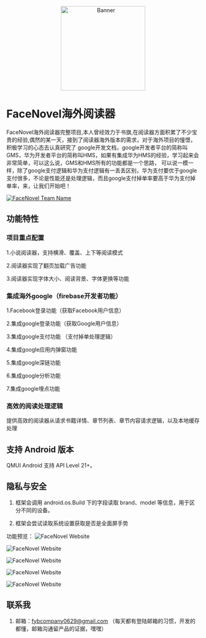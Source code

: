  <p align="center">
  <img src="https://cloud.githubusercontent.com/assets/1190261/26751376/63f96538-486a-11e7-81cf-5bc83a945207.png" width="220" height="220" alt="Banner" />
</p>

# FaceNovel海外阅读器

FaceNovel海外阅读器完整项目,本人曾经效力于书旗,在阅读器方面积累了不少宝贵的经验,偶然的某一天，接到了阅读器海外版本的需求，对于海外项目的憧憬，积极学习的心态去认真研究了
google开发文档，google开发者平台的简称叫GMS，华为开发者平台的简称叫HMS，如果有集成华为HMS的经验，学习起来会非常简单，可以这么说，GMS和HMS所有的功能都是一个思路，
可以说一模一样，除了google支付逻辑和华为支付逻辑有一丢丢区别，华为支付要优于google支付很多，不论是性能还是处理逻辑，而且google支付掉单率要高于华为支付掉单率，来，让我们开始吧！





[![FaceNovel Team Name](https://img.shields.io/badge/Team-QMUI-brightgreen.svg?style=flat)](https://github.com/aynovel/FaceNovel "FaceNovel Team")


## 功能特性
### 项目重点配置
1.小说阅读器，支持横滑、覆盖、上下等阅读模式

2.阅读器实现了翻页加载广告功能

3.阅读器实现字体大小、阅读背景、字体更换等功能

### 集成海外google（firebase开发者功能）

1.Facebook登录功能（获取Facebook用户信息）

2.集成google登录功能（获取Google用户信息）

3.集成google支付功能 （支付掉单处理逻辑）

4.集成google应用内弹窗功能

5.集成google深链功能

6.集成google分析功能

7.集成google埋点功能

### 高效的阅读处理逻辑
提供高效的阅读器从请求书籍详情、章节列表、章节内容请求逻辑，以及本地缓存处理


## 支持 Android 版本
QMUI Android 支持 API Level 21+。


## 隐私与安全
1. 框架会调用 android.os.Build 下的字段读取 brand、model 等信息，用于区分不同的设备。

2. 框架会尝试读取系统设置获取是否是全面屏手势

[comment]: <> (## FaceNovel Demo APP 安装包下载)

[comment]: <> (点击链接下载：[http://cdn.qmuiteam.com/download/android/latest]&#40;http://cdn.qmuiteam.com/download/android/latest&#41;)

功能预览：
![FaceNovel Website](https://novelclub.oss-us-west-1.aliyuncs.com/upload/img/20221201204405.jpg)

![FaceNovel Website](https://novelclub.oss-us-west-1.aliyuncs.com/upload/img/20221201204428.jpg)

![FaceNovel Website](https://novelclub.oss-us-west-1.aliyuncs.com/upload/img/20221201204433.jpg)

![FaceNovel Website](https://novelclub.oss-us-west-1.aliyuncs.com/upload/img/20221201204438.jpg)

![FaceNovel Website](https://novelclub.oss-us-west-1.aliyuncs.com/upload/img/20221201204443.jpg)




## 联系我
1. 邮箱：fybcompany0629@gmail.com （每天都有登陆邮箱的习惯，开发的都懂，邮箱沟通留产品的证据，嘿嘿）



